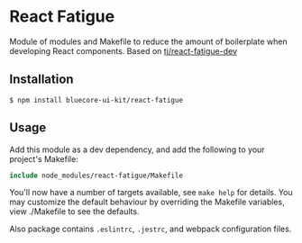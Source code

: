 # React Fatigue

Module of modules and Makefile to reduce the amount of boilerplate when developing React components.
Based on [tj/react-fatigue-dev](https://github.com/tj/react-fatigue-dev)

## Installation

```
$ npm install bluecore-ui-kit/react-fatigue
```

## Usage

Add this module as a dev dependency, and add the following to your project's Makefile:

```Makefile
include node_modules/react-fatigue/Makefile
```

You'll now have a number of targets available, see `make help` for details. You may customize the default behaviour
by overriding the Makefile variables, view ./Makefile to see the defaults.

Also package contains `.eslintrc`, `.jestrc`, and webpack configuration files.
